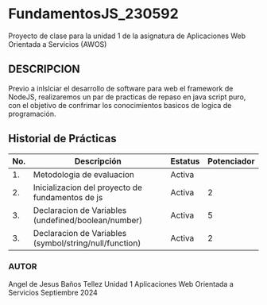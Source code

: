 # FundamentosJS_230592
Proyecto de clase para la unidad 1 de la asignatura de Aplicaciones Web Orientada a Servicios (AWOS)

 ## DESCRIPCION
Previo a inlslciar el desarrollo de software para web el framework de NodeJS, realizaremos un par de practicas de repaso en java script puro, con el objetivo de confrimar los conocimientos basicos de logica de programación.

 ## Historial de Prácticas
 |No. |Descripción|Estatus|Potenciador|
 |--|--|--|--|
 |1.|Metodologia de evaluacion|Activa|
 |2.|Inicializacion del proyecto de fundamentos de js|Activa|2|
 |3.|Declaracion de Variables (undefined/boolean/number)|Activa|5|
 |3.|Declaracion de Variables (symbol/string/null/function)|Activa|2|



### AUTOR
Angel de Jesus Baños Tellez
Unidad 1
Aplicaciones Web Orientada a Servicios
Septiembre 2024
